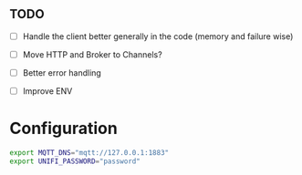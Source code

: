 # 

## TODO

- [ ] Handle the client better generally in the code (memory and failure wise)
- [ ] Move HTTP and Broker to Channels? 
- [ ] Better error handling
- [ ] Improve ENV


# Configuration

```bash
export MQTT_DNS="mqtt://127.0.0.1:1883"
export UNIFI_PASSWORD="password"
```
